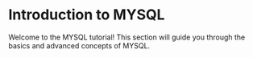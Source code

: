 # Introduction to MYSQL

Welcome to the MYSQL tutorial! This section will guide you through the basics and advanced concepts of MYSQL.
